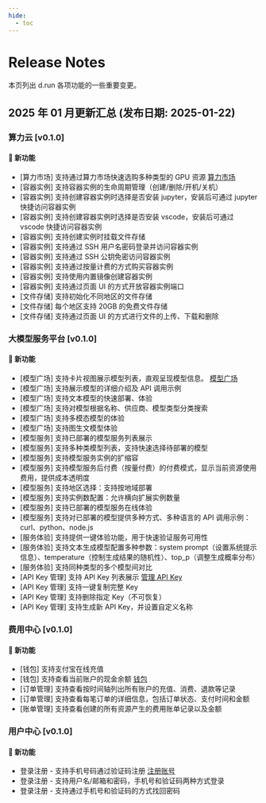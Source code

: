 ```yaml
---
hide:
  - toc
---
```


# Release Notes

本页列出 d.run 各项功能的一些重要变更。

## 2025 年 01 月更新汇总 (发布日期: 2025-01-22)

### 算力云 [v0.1.0]

#### 🚀 新功能

- [算力市场] 支持通过算力市场快速选购多种类型的 GPU 资源 [算力市场](./zestu/index.md)
- [容器实例] 支持容器实例的生命周期管理（创建/删除/开机/关机）
- [容器实例] 支持创建容器实例时选择是否安装 jupyter，安装后可通过 jupyter 快捷访问容器实例
- [容器实例] 支持创建容器实例时选择是否安装 vscode，安装后可通过 vscode 快捷访问容器实例
- [容器实例] 支持创建实例时挂载文件存储
- [容器实例] 支持通过 SSH 用户名密码登录并访问容器实例
- [容器实例] 支持通过 SSH 公钥免密访问容器实例
- [容器实例] 支持通过按量计费的方式购买容器实例
- [容器实例] 支持使用内置镜像创建容器实例
- [容器实例] 支持通过页面 UI 的方式开放容器实例端口
- [文件存储] 支持初始化不同地区的文件存储
- [文件存储] 每个地区支持 20GB 的免费文件存储
- [文件存储] 支持通过页面 UI 的方式进行文件的上传、下载和删除

<!--
#### ⚡ 增强优化

（无更新）

#### 🐛 故障修复

（无更新）
-->

### 大模型服务平台 [v0.1.0]

#### 🚀 新功能

- [模型广场] 支持卡片视图展示模型列表，直观呈现模型信息。 [模型广场](./models/index.md)
- [模型广场] 支持展示模型的详细介绍及 API 调用示例
- [模型广场] 支持文本模型的快速部署、体验
- [模型广场] 支持对模型根据名称、供应商、模型类型分类搜索
- [模型广场] 支持多模态模型的体验
- [模型广场] 支持图生文模型体验
- [模型服务] 支持已部署的模型服务列表展示
- [模型服务] 支持多种类模型列表，支持快速选择待部署的模型
- [模型服务] 支持模型服务实例的扩缩容
- [模型服务] 支持模型服务后付费（按量付费）的付费模式，显示当前资源使用费用，提供成本透明度
- [模型服务] 支持地区选择：支持按地域部署
- [模型服务] 支持实例数配置：允许横向扩展实例数量
- [模型服务] 支持已部署的模型服务在线体验
- [模型服务] 支持对已部署的模型提供多种方式、多种语言的 API 调用示例：curl、python、node.js
- [服务体验] 支持提供一键体验功能，用于快速验证服务可用性
- [服务体验] 支持文本生成模型配置多种参数：system prompt（设置系统提示信息）、temperature（控制生成结果的随机性）、top_p（调整生成概率分布）
- [服务体验] 支持同种类型的多个模型间对比
- [API Key 管理] 支持 API Key 列表展示 [管理 API Key](./models/apikey.md)
- [API Key 管理] 支持一键复制完整 Key
- [API Key 管理] 支持删除指定 Key（不可恢复）
- [API Key 管理] 支持生成新 API Key，并设置自定义名称

<!--
#### ⚡ 增强优化

（无更新）

#### 🐛 故障修复

（无更新）
-->

### 费用中心 [v0.1.0]

#### 🚀 新功能

- [钱包] 支持支付宝在线充值
- [钱包] 支持查看当前账户的现金余额 [钱包](./leopard/index.md)
- [订单管理] 支持查看按时间轴列出所有账户的充值、消费、退款等记录
- [订单管理] 支持查看每笔订单的详细信息，包括订单状态、支付时间和金额
- [账单管理] 支持查看创建的所有资源产生的费用账单记录以及金额

<!--
#### ⚡ 增强优化

（无更新）

#### 🐛 故障修复

（无更新）
-->

### 用户中心 [v0.1.0]

#### 🚀 新功能

- 登录注册 - 支持手机号码通过验证码注册 [注册账号](./index.md)
- 登录注册 - 支持用户名/邮箱和密码，手机号和验证码两种方式登录
- 登录注册 - 支持通过手机号和验证码的方式找回密码

<!--
#### ⚡ 增强优化

（无更新）

#### 🐛 故障修复

（无更新）
-->
